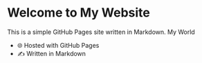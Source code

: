 # Welcome to My Website

This is a simple GitHub Pages site written in Markdown. My World

- 🌐 Hosted with GitHub Pages
- ✍️ Written in Markdown
